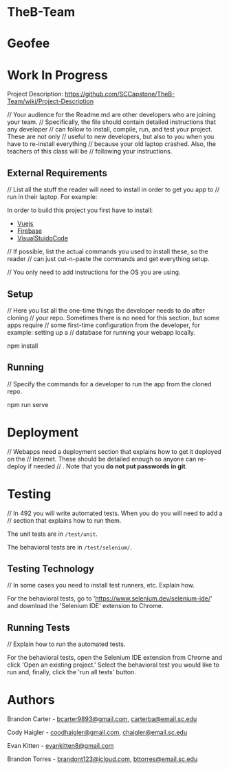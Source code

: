 # TheB-Team
# Geofee

# Work In Progress

Project Description:
https://github.com/SCCapstone/TheB-Team/wiki/Project-Description

// Your audience for the Readme.md are other developers who are joining your team.
// Specifically, the file should contain detailed instructions that any developer
// can follow to install, compile, run, and test your project. These are not only
// useful to new developers, but also to you when you have to re-install everything
// because your old laptop crashed. Also, the teachers of this class will be
// following your instructions.

## External Requirements

// List all the stuff the reader will need to install in order to get you app to 
// run in their laptop. For example:

In order to build this project you first have to install:

* [Vuejs](https://vuejs.org/v2/guide/)
* [Firebase](https://firebase.google.com/?gclid=Cj0KCQjwiNSLBhCPARIsAKNS4_fHPfZJChPiHD5t2YEJbsPt7FmqcqDpQycnGLTCVL7LORnNfL3FuGgaArLTEALw_wcB&gclsrc=aw.ds)
* [VisualStuidoCode](https://code.visualstudio.com/)

// If possible, list the actual commands you used to install these, so the reader
// can just cut-n-paste the commands and get everything setup.

// You only need to add instructions for the OS you are using.

## Setup

// Here you list all the one-time things the developer needs to do after cloning
// your repo. Sometimes there is no need for this section, but some apps require
// some first-time configuration from the developer, for example: setting up a
// database for running your webapp locally.

npm install

## Running

// Specify the commands for a developer to run the app from the cloned repo.

npm run serve
<copy localhost url to browser>

# Deployment

// Webapps need a deployment section that explains how to get it deployed on the 
// Internet. These should be detailed enough so anyone can re-deploy if needed
// . Note that you **do not put passwords in git**. 

# Testing

// In 492 you will write automated tests. When you do you will need to add a 
// section that explains how to run them.

The unit tests are in `/test/unit`.

The behavioral tests are in `/test/selenium/`.

## Testing Technology

// In some cases you need to install test runners, etc. Explain how.

For the behavioral tests, go to 'https://www.selenium.dev/selenium-ide/' and download the 'Selenium IDE' extension to Chrome. 

## Running Tests

// Explain how to run the automated tests.
  
For the behavioral tests, open the Selenium IDE extension from Chrome and click 'Open an existing project.' Select the behavioral test you would like to run and, finally, click the 'run all tests' button.

# Authors

Brandon Carter -  bcarter9893@gmail.com, carterba@email.sc.edu

Cody Haigler - coodhaigler@gmail.com, chaigler@email.sc.edu

Evan Kitten - evankitten8@gmail.com

Brandon Torres - brandont123@icloud.com, bttorres@email.sc.edu
